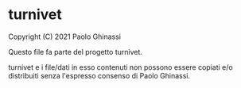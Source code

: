 # turnivet

Copyright (C) 2021 Paolo Ghinassi

Questo file fa parte del progetto turnivet.

turnivet e i file/dati in esso contenuti non possono essere copiati
e/o distribuiti senza l'espresso consenso di Paolo Ghinassi.
